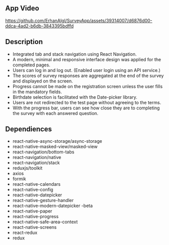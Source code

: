 
## App Video

https://github.com/ErhanAlgl/SurveyApp/assets/39314007/d6876d00-ddca-4ad2-b6db-3843395bdffd


## Description

* Integrated tab and stack navigation using React Navigation.
* A modern, minimal and responsive interface design was applied for the completed pages.
* Users can log in and log out. (Enabled user login using an API service.)
* The scores of survey responses are aggregated at the end of the survey and displayed on the screen.
* Progress cannot be made on the registration screen unless the user fills in the mandatory fields.
* Birthdate selection is facilitated with the Date-picker library.
* Users are not redirected to the test page without agreeing to the terms.
* With the progress bar, users can see how close they are to completing the survey with each answered question.

## Dependiences
* react-native-async-storage/async-storage 
* react-native-masked-view/masked-view 
* react-navigation/bottom-tabs 
* react-navigation/native 
* react-navigation/stack 
* reduxjs/toolkit 
* axios 
* formik 
* react-native-calendars 
* react-native-config 
* react-native-datepicker 
* react-native-gesture-handler 
* react-native-modern-datepicker -beta
* react-native-paper 
* react-native-progress 
* react-native-safe-area-context 
* react-native-screens 
* react-redux 
* redux 


